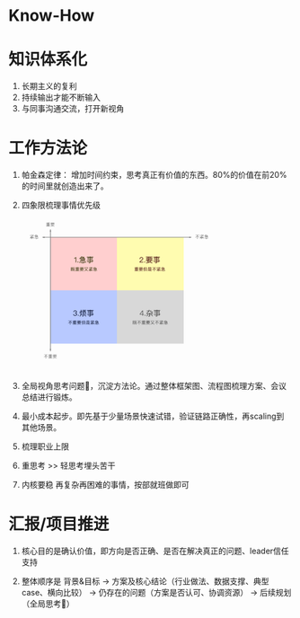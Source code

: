 # Know-How


# 知识体系化

1. 长期主义的复利
2. 持续输出才能不断输入
3. 与同事沟通交流，打开新视角

# 工作方法论

1. 帕金森定律： 增加时间约束，思考真正有价值的东西。80%的价值在前20%的时间里就创造出来了。
2. 四象限梳理事情优先级
   <img src="./assets/1.png" alt="img" style="zoom: 33%;" />

3. 全局视角思考问题🤔，沉淀方法论。通过整体框架图、流程图梳理方案、会议总结进行锻炼。
4. 最小成本起步。即先基于少量场景快速试错，验证链路正确性，再scaling到其他场景。
5. 梳理职业上限
6. 重思考 >>  轻思考埋头苦干
7. 内核要稳    再复杂再困难的事情，按部就班做即可 

# 汇报/项目推进

1. 核心目的是确认价值，即方向是否正确、是否在解决真正的问题、leader信任支持

2. 整体顺序是  背景&目标 -> 方案及核心结论（行业做法、数据支撑、典型case、横向比较） -> 仍存在的问题（方案是否认可、协调资源） -> 后续规划（全局思考🤔）

